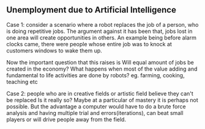 ## Unemployment due to Artificial Intelligence

Case 1: consider a scenario where a robot replaces the job of a person, who is doing repetitive jobs.
The argument against it has been that, jobs lost in one area will create opportunities in others. An example being before alarm clocks came, there were people whose entire job was to knock at customers windows to wake them up.

Now the important question that this raises is
Will equal amount of jobs be created in the economy?
What happens when most of the value adding and fundamental to life activities are done by robots?
eg. farming, cooking, teaching etc

Case 2: people who are in creative fields or artistic field believe they can't be replaced
Is it really so?
Maybe at a particular of mastery it is perhaps not possible. But the advantage a computer would have to do a brute force analysis and having multiple trial and errors(iterations), can beat small players or will drive people away from the field. 
